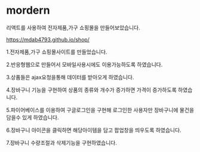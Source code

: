 # mordern
리액트를 사용하여 전자제품,가구 쇼핑몰을 만들어보았습니다.

https://mdab4793.github.io/shop/

1.전자제품,가구 쇼핑몰사이트를 만들었습니다.


2.반응형웹으로 만들어서 모바일사용시에도 이용가능하도록 하였습니다.

3.상품들은 ajax요청을통해 데이터를 받아오게 하였습니다.

4.장바구니 기능을 구현하여 상품의 종류와 개수가 증가하면 가격이 증가하도록 하였습니다.

5.파이어베이스를 이용하여 구글로그인을 구현해 로그인한 사용자만 장바구니에 물건을 담을수 있게 하였습니다.

6.장바구니 아이콘을 클릭하면 해당아이템을 담고 팝업창을 띄우도록 하였습니다.

7.장바구니 수량조절과  삭제기능을 구현하였습니다.




